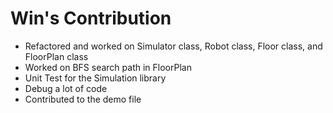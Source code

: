 # Win's Contribution
- Refactored and worked on Simulator class, Robot class, Floor class, and FloorPlan class
- Worked on BFS search path in FloorPlan
- Unit Test for the Simulation library
- Debug a lot of code
- Contributed to the demo file